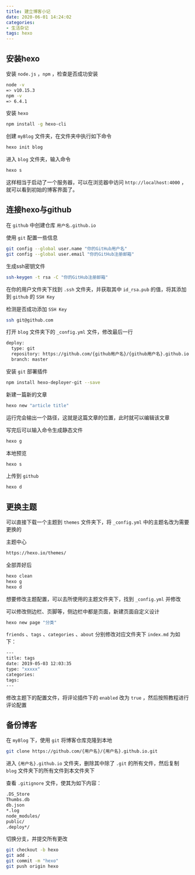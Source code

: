 ```yaml
---
title: 建立博客小记
date: 2020-06-01 14:24:02
categories:
- 生活杂记
tags: hexo
---
```


## 安装hexo

安装 `node.js` ，`npm` ，检查是否成功安装

```bash
node -v
=> v10.15.3
npm -v
=> 6.4.1
```

安装 `hexo` 

```bash
npm install -g hexo-cli 
```

创建 `myBlog` 文件夹，在文件夹中执行如下命令

```bash
hexo init blog
```

进入 `blog` 文件夹，输入命令

```bash
hexo s
```

这样相当于启动了一个服务器，可以在浏览器中访问 `http://localhost:4000` ，就可以看到初始的博客界面了。

## 连接hexo与github

在 `github` 中创建仓库 `用户名.github.io`

使用 `git` 配置一些信息

```bash
git config --global user.name "你的GitHub用户名"
git config --global user.email "你的GitHub注册邮箱"
```

生成ssh密钥文件

```bash
ssh-keygen -t rsa -C "你的GitHub注册邮箱"
```

在你的用户文件夹下找到 `.ssh` 文件夹，并获取其中 `id_rsa.pub` 的值，将其添加到 `github` 的 `SSH Key` 

检测是否成功添加 `SSH Key`

```bash
ssh git@github.com
```

打开 `blog` 文件夹下的 `_config.yml` 文件，修改最后一行

```bash
deploy:
  type: git
  repository: https://github.com/{github用户名}/{github用户名}.github.io
  branch: master
```

安装 `git` 部署插件

```bash
npm install hexo-deployer-git --save
```

新建一篇新的文章

```bash
hexo new "article title"
```

运行完会输出一个路径，这就是这篇文章的位置，此时就可以编辑该文章

写完后可以输入命令生成静态文件

```bash
hexo g
```

本地预览

```bash
hexo s
```

上传到 `github`

```bash
hexo d
```

## 更换主题

可以直接下载一个主题到 `themes` 文件夹下，将 `_config.yml` 中的主题名改为需要更换的

主题中心

```bash
https://hexo.io/themes/
```

全部弄好后

```bash
hexo clean
hexo g
hexo d
```

想要修改主题配置，可以去所使用的主题文件夹下，找到 `_config.yml` 并修改

可以修改侧边栏、页脚等，侧边栏中都是页面，新建页面自定义设计

```bash
hexo new page "分类"
```

`friends` 、`tags` 、`categories` 、`about` 分别修改对应文件夹下 `index.md` 为如下：

```bash
---
title: tags
date: 2019-05-03 12:03:35
type: "xxxxx"
categories:
tags:
---
```

修改主题下的配置文件，将评论插件下的 `enabled` 改为 `true` ，然后按照教程进行评论配置

## 备份博客

在 `myBlog` 下，使用 `git` 将博客仓库克隆到本地

```bash
git clone https://github.com/{用户名}/{用户名}.github.io.git
```

进入 `{用户名}.github.io` 文件夹，删除其中除了 `.git` 的所有文件，然后复制 `blog` 文件夹下的所有文件到本文件夹下

查看 `.gitignore` 文件，使其为如下内容：

```bash
.DS_Store
Thumbs.db
db.json
*.log
node_modules/
public/
.deploy*/
```

切换分支，并提交所有更改

```bash
git checkout -b hexo
git add .
git commit -m "hexo"
git push origin hexo
```